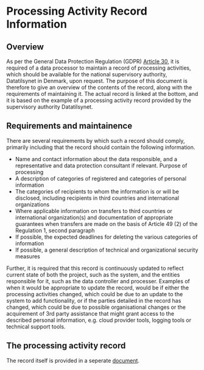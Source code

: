 # Processing Activity Record Information

## Overview
As per the General Data Protection Regulation (GDPR) [Article 30](https://eur-lex.europa.eu/legal-content/EN/TXT/HTML/?uri=CELEX:32016R0679&from=EN#d1e3265-1-1), it is required of a data processor to maintain a record of processing activities, which should be available for the national supervisory authority, Datatilsynet in Denmark, upon request. The purpose of this document is therefore to give an overview of the contents of the record, along with the requirements of maintaining it. The actual record is linked at the bottom, and it is based on the example of a processing activity record provided by the supervisory authority Datatilsynet.

## Requirements and maintainence
There are several requirements by which such a record should comply, primarily including that the record should contain the following information.

* Name and contact information about the data responsible, and a representative and data protection consultant if relevant. 
Purpose of processing
* A description of categories of registered and categories of personal information
* The categories of recipients to whom the information is or will be disclosed, including recipients in third countries and international organizations
* Where applicable information on transfers to third countries or international organization(s) and documentation of appropriate guarantees when transfers are made on the basis of Article 49 (2) of the Regulation 1, second paragraph
* If possible, the expected deadlines for deleting the various categories of information
* If possible, a general description of technical and organizational security measures

Further, it is required that this record is continuously updated to reflect current state of both the project, such as the system, and the entities responsible for it, such as the data controller and processer. Examples of when it would be appropriate to update the record, would be if either the processing activities changed, which could be due to an update to the system to add functionality, or if the parties detailed in the record has changed, which could be due to possible organisational changes or the acquirement of 3rd party assistance that might grant access to the described personal information, e.g. cloud provider tools, logging tools or technical support tools.

## The processing activity record
The record itself is provided in a seperate [document](./processing_activity_record.md).